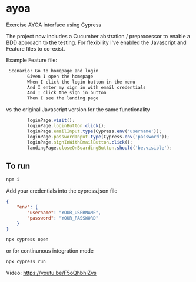 # ayoa

Exercise AYOA interface using Cypress

The project now includes a Cucumber abstration / preprocessor to enable a BDD approach to the testing. For flexibility I've enabled the Javascript and Feature files to co-exist.

Example Feature file:

```markdown
 Scenario: Go to homepage and login
        Given I open the homepage
        When I click the login button in the menu
        And I enter my sign in with email credentials
        And I click the sign in button
        Then I see the landing page
```

vs the original Javascript version for the same functionality

```javascript
        loginPage.visit();
		loginPage.loginButton.click();
		loginPage.emailInput.type(Cypress.env('username'));
		loginPage.passwordInput.type(Cypress.env('password'));
		loginPage.signInWithEmailButton.click();
		landingPage.closeOnBoardingButton.should('be.visible');
```

## To run
```sh
npm i
```
Add your credentials into the cypress.json file
```json
{
	"env": {
		"username": "YOUR_USERNAME",
		"password": "YOUR_PASSWORD"
	}
}
```
```sh
npx cypress open
```
or for continunous integration mode 
```sh
npx cypress run
```

Video: https://youtu.be/F5oQhbhIZvs
